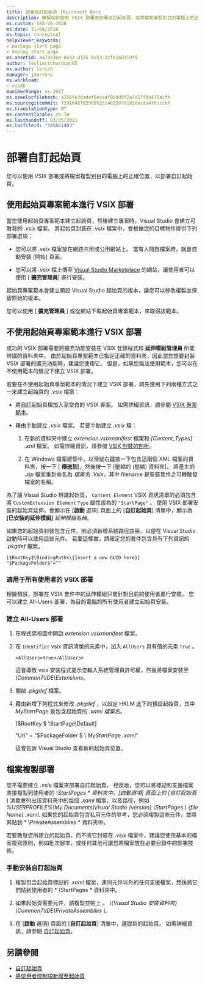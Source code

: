 ```yaml
---
title: 部署自訂起始頁 |Microsoft Docs
description: 瞭解如何使用 VSIX 部署來部署自訂起始頁，或將檔案複製到目的電腦上的正確位置。
ms.custom: SEO-VS-2020
ms.date: 11/04/2016
ms.topic: conceptual
helpviewer_keywords:
- package start page
- deploy start page
ms.assetid: 4a7eb360-de83-41d5-be53-3cfb160d19f9
author: leslierichardson95
ms.author: lerich
manager: jmartens
ms.workload:
- vssdk
monikerRange: vs-2017
ms.openlocfilehash: a356fe3dadaf0eca4f0b4d0f2a7d17f0b475acfb
ms.sourcegitcommit: f2916d8fd296b92cc402597d1d1eecda4f6cccbf
ms.translationtype: MT
ms.contentlocale: zh-TW
ms.lasthandoff: 03/25/2021
ms.locfileid: "105061403"
---
```

# <a name="deploy-custom-start-pages"></a>部署自訂起始頁

您可以使用 VSIX 部署或將檔案複製到目的電腦上的正確位置，以部署自訂起始頁。

## <a name="vsix-deployment-by-using-the-start-page-project-template"></a>使用起始頁專案範本進行 VSIX 部署

當您使用起始頁專案範本建立起始頁，然後建立專案時，Visual Studio 會建立可散發的 *.vsix* 檔案。 將起始頁封裝在 *.vsix* 檔案中，會根據您的目標物件提供下列部署選項：

- 您可以將 *.vsix* 檔案放在網路共用或公用網站上。 當有人開啟檔案時，就會自動安裝 [開始] 頁面。

- 您可以將 *.vsix* 檔上傳至 [Visual Studio Marketplace](https://marketplace.visualstudio.com/) 的網站，讓使用者可以使用 [ **擴充管理員**] 進行安裝。

起始頁專案範本會建立預設 Visual Studio 起始頁的複本，讓您可以修改複製並保留原始的複本。

您可以使用 [ **擴充管理員** ] 或從網站下載起始頁專案範本，來取得該範本。

## <a name="vsix-deployment-without-using-the-start-page-project-template"></a>不使用起始頁專案範本進行 VSIX 部署
 成功的 VSIX 部署需要將擴充功能安裝在 VSIX 登錄程式和 **延伸模組管理員** 所能辨識的資料夾中。 由於起始頁專案範本已指定正確的資料夾，因此當您想要封裝 VSIX 部署的擴充功能時，建議您使用它。 但是，如果您無法使用範本，您可以在不使用範本的情況下建立 VSIX 部署。

 若要在不使用起始頁專案範本的情況下建立 VSIX 部署，請先使用下列兩種方式之一來建立起始頁的 *.vsix* 檔案：

- 將自訂起始頁檔加入至空白的 VSIX 專案。 如需詳細資訊，請參閱 [VSIX 專案範本](../extensibility/vsix-project-template.md)。

- 藉由手動建立 *.vsix* 檔案。 若要手動建立 *.vsix* 檔：

   1. 在新的資料夾中建立 *extension.vsixmanifest* 檔案和 *[Content_Types] .xml* 檔案。 如需詳細資訊，請參閱 [VSIX 封裝的剖析](../extensibility/anatomy-of-a-vsix-package.md)。

   2. 在 Windows 檔案總管中，以滑鼠右鍵按一下包含這兩個 XML 檔案的資料夾，按一下 [ **傳送到**]，然後按一下 [壓縮的 (壓縮) 資料夾]。 將產生的 *.zip* 檔案重新命名為 *檔案名 .Vsix*，其中 filename 是安裝套件之可轉散發檔案的名稱。

為了讓 Visual Studio 辨識起始頁， `Content Element` VSIX 資訊清單的必須包含將 `CustomExtension Element` `Type` 屬性設為的 `"StartPage"` 。 使用 VSIX 部署安裝的起始頁延伸，會顯示在 [**啟動** 選項] 頁面上的 [**自訂起始頁**] 清單中，顯示為 **[已安裝的延伸模組]** *延伸模組名稱*。

如果您的起始頁封裝包含元件，則必須新增系結路徑註冊，以便在 Visual Studio 啟動時可以使用這些元件。 若要這樣做，請確定您的套件包含具有下列資訊的 *.pkgdef* 檔案。

```
[$RootKey$\BindingPaths\{Insert a new GUID here}]
"$PackageFolder$"=""
```

### <a name="vsix-deployment-for-all-users"></a>適用于所有使用者的 VSIX 部署
 根據預設，部署在 VSIX 套件中的延伸模組只會針對目前的使用者進行安裝。 您可以建立 All-Users 部署，為目的電腦的所有使用者建立起始頁安裝。

### <a name="to-create-an-all-users-deployment"></a>建立 All-Users 部署

1. 在程式碼視圖中開啟 *extension.vsixmanifest* 檔案。

2. 在 `Identifier` vsix 資訊清單的元素中，加入 `AllUsers` 具有值的元素 `true` 。

    ```
    <AllUsers>true</AllUsers>
    ```

     這會導致 vsix 安裝程式提示您輸入系統管理員許可權，然後將檔案安裝至 *\Common7\IDE\Extensions*。

3. 開啟 *.pkgdef* 檔案。

4. 藉由新增下列程式來修改 *.pkgdef* ，以設定 HKLM 底下的預設起始頁，其中 *MyStartPage* 是包含起始頁的 *.xaml 檔案名。*

     [$RootKey $ \StartPage\Default]

     "Uri" = "$PackageFolder $ \\ *MyStartPage .xaml*"

     這會告訴 Visual Studio 查看新的起始頁位置。

## <a name="file-copy-deployment"></a>檔案複製部署
 您不需要建立 *.vsix* 檔案來部署自訂起始頁。 相反地，您可以將標記和支援檔案直接複製到使用者的 <em>\StartPages \* 資料夾中。[啟動選項] 頁面上的 [*自訂起始頁</em>* ] 清單會列出該資料夾中的每個 *.xaml* 檔案，以及路徑，例如 *%USERPROFILE%\My Documents\Visual Studio {version} \StartPages \\ {file Name} .xaml*.  如果您的起始頁包含私用元件的參考，您必須複製這些元件，並將其貼到 * \PrivateAssemblies \* 資料夾中。

 若要散發您所建立的起始頁，而不將它封裝在 *.vsix* 檔案中，建議您使用基本的檔案複寫原則，例如批次腳本，或任何其他可讓您將檔案放在必要目錄中的部署技術。

### <a name="to-manually-install-a-custom-start-page"></a>手動安裝自訂起始頁

1. 複製包含起始頁標記的 *.xaml* 檔案，連同元件以外的任何支援檔案，然後將它們貼到使用者的 * \StartPages \* 資料夾中。

2. 如果起始頁需要元件，請複製並貼上 *。 \\{Visual Studio 安裝資料夾} \Common7\IDE\PrivateAssemblies \\*。

3. 在 [**啟動** 選項] 頁面的 [**自訂起始頁**] 清單中，選取新的起始頁。 如需詳細資訊，請參閱 [自訂起始頁](../ide/customizing-the-start-page-for-visual-studio.md)。

## <a name="see-also"></a>另請參閱

- [自訂起始頁](../ide/customizing-the-start-page-for-visual-studio.md)
- [將使用者控制項新增至起始頁](../extensibility/adding-user-control-to-the-start-page.md)
